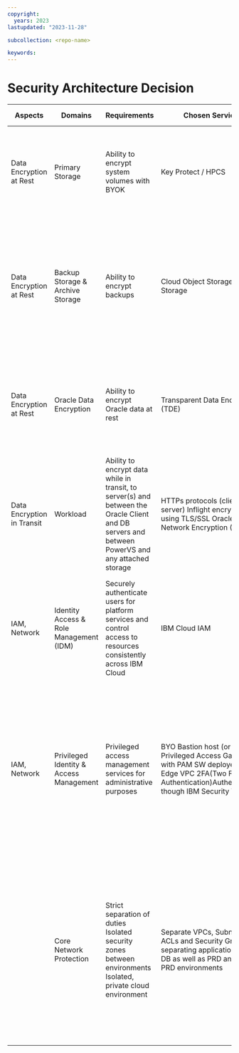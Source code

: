 ```yaml
---
copyright:
  years: 2023
lastupdated: "2023-11-28"

subcollection: <repo-name>

keywords:
---
```

# Security Architecture Decision

| **Aspects**          | **Domains**                       | **Requirements**                                                                                                                           | **Chosen Service**                                                                                                                                 | **Decisions / Rationale**                                                                                                                                                                                                |
| -------------------------- | --------------------------------------- | ------------------------------------------------------------------------------------------------------------------------------------------------ | -------------------------------------------------------------------------------------------------------------------------------------------------------- | ------------------------------------------------------------------------------------------------------------------------------------------------------------------------------------------------------------------------------ |
| Data Encryption at Rest    | Primary Storage                         | Ability to encrypt system volumes with BYOK                                                                                                      | Key Protect / HPCS                                                                                                                                       | By default, storage is encrypted. Use IBM Key Protect / HPCS for dedicated key management service                                                                                                                              |
| Data Encryption at Rest    | Backup Storage & Archive Storage        | Ability to encrypt backups                                                                                                                       | Cloud Object Storage Block Storage                                                                                                                       | By default, all objects that are stored in IBM Cloud Object Storage are encrypted by using randomly generated keys and an all-or-nothing-transform (AONT)                                                                      |
| Data Encryption at Rest    | Oracle Data Encryption                  | Ability to encrypt Oracle data at rest                                                                                                           | Transparent Data Encryption (TDE)                                                                                                                        | TDE encrypts data on database storage media, such as tablespaces and datafiles, and on backup media                                                                                                                            |
| Data Encryption in Transit | Workload                                | Ability to encrypt data while in transit, to server(s) and between the Oracle Client and DB servers and between PowerVS and any attached storage | HTTPs protocols (client to server) Inflight encryption for using TLS/SSL Oracle Native Network Encryption (NNE)                                          | Client to server encryption can be accomplished over HTTPs (SSL) Oracle DB supports SSL or NNE can be used between the Oracle Client and DB                                                                                    |
| IAM, Network               | Identity Access & Role Management (IDM) | Securely authenticate users for platform services and control access to resources consistently across IBM Cloud                                  | IBM Cloud IAM                                                                                                                                            | Use IAM access policies to assign users, service IDs, and trusted profiles access to resources within the IBM Cloud account                                                                                                    |
| IAM, Network               | Privileged Identity & Access Management | Privileged access management services for administrative purposes                                                                                | BYO Bastion host (or Privileged Access Gateway) with PAM SW deployed in Edge VPC 2FA(Two Factor Authentication)Authentication though IBM Security Verify | Securely access remote resources over the private network for management purposes; bastion accessed via SSH. Session recording, tracking all activities, successful or not, to note any potential threats                      |
|                            | Core Network Protection                 | Strict separation of duties  Isolated security zones between environments  Isolated, private cloud environment                                   | Separate VPCs, Subnets, ACLs and Security Groups separating application from DB as well as PRD and non-PRD environments                                  | A design combination using: Separate VPCs (transit, management, workload) connected through transit gateway and, the use of edge firewall capabilities. Subnets, Security Groups and ACLs to create an Edge/Transit VPC design |
